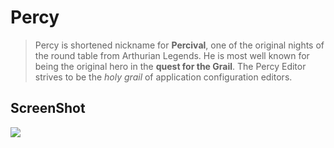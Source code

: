# Percy

> Percy is shortened nickname for **Percival**, one of the original nights of the round table from Arthurian Legends. He is most well known for being the original hero in the **quest for the Grail**. The Percy Editor strives to be the _holy grail_ of application configuration editors.

## ScreenShot

![](https://raw.githubusercontent.com/liuliquan/mdsample/master/screenhost.png)